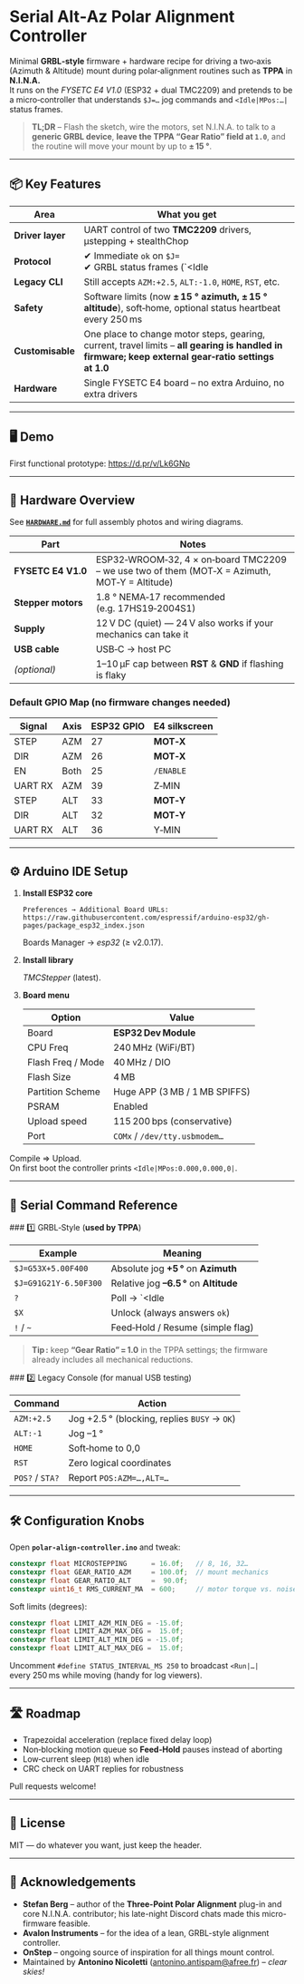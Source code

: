 # Serial Alt‑Az Polar Alignment Controller

Minimal **GRBL‑style** firmware + hardware recipe for driving a two‑axis (Azimuth & Altitude) mount during polar‑alignment routines such as **TPPA** in **N.I.N.A.**  
It runs on the *FYSETC E4 V1.0* (ESP32 + dual TMC2209) and pretends to be a micro‑controller that understands `$J=…` jog commands and `<Idle|MPos:…|` status frames.

> **TL;DR** – Flash the sketch, wire the motors, set N.I.N.A. to talk to a **generic GRBL device**, **leave the TPPA “Gear Ratio” field at `1.0`**, and the routine will move your mount by up to **± 15 °**.

---

## 📦 Key Features

| Area            | What you get                                                                   |
|-----------------|--------------------------------------------------------------------------------|
| **Driver layer**| UART control of two **TMC2209** drivers, µstepping + stealthChop               |
| **Protocol**    | ✔ Immediate `ok` on `$J=`<br>✔ GRBL status frames (`<Idle|…|` / `<Run|…|`)<br>✔ Feed‑Hold `!` / Cycle‑Start `~` stubs |
| **Legacy CLI**  | Still accepts `AZM:+2.5`, `ALT:-1.0`, `HOME`, `RST`, etc.                      |
| **Safety**      | Software limits (now **± 15 ° azimuth, ± 15 ° altitude**), soft‑home, optional status heartbeat every 250 ms |
| **Customisable**| One place to change motor steps, gearing, current, travel limits – **all gearing is handled in firmware; keep external gear‑ratio settings at 1.0** |
| **Hardware**    | Single FYSETC E4 board – no extra Arduino, no extra drivers                    |

---

## 🖥️ Demo

First functional prototype: <https://d.pr/v/Lk6GNp>

---

## 🔩 Hardware Overview

See **[`HARDWARE.md`](./HARDWARE.md)** for full assembly photos and wiring diagrams.

| Part | Notes |
|------|-------|
| **FYSETC E4 V1.0** | ESP32‑WROOM‑32, 4 × on‑board TMC2209 – we use two of them (MOT‑X = Azimuth, MOT‑Y = Altitude) |
| **Stepper motors** | 1.8 ° NEMA‑17 recommended (e.g. 17HS19‑2004S1) |
| **Supply**         | 12 V DC (quiet) — 24 V also works if your mechanics can take it |
| **USB cable**      | USB‑C → host PC |
| *(optional)*       | 1–10 µF cap between **RST** & **GND** if flashing is flaky |

### Default GPIO Map (no firmware changes needed)

| Signal   | Axis | ESP32 GPIO | E4 silkscreen |
|----------|------|-----------|---------------|
| STEP     | AZM  | 27        | **MOT‑X** |
| DIR      | AZM  | 26        | **MOT‑X** |
| EN       | Both | 25        | `/ENABLE` |
| UART RX  | AZM  | 39        | Z‑MIN |
| STEP     | ALT  | 33        | **MOT‑Y** |
| DIR      | ALT  | 32        | **MOT‑Y** |
| UART RX  | ALT  | 36        | Y‑MIN |

---

## ⚙️ Arduino IDE Setup

1. **Install ESP32 core**

   ```text
   Preferences → Additional Board URLs:
   https://raw.githubusercontent.com/espressif/arduino-esp32/gh-pages/package_esp32_index.json
   ```

   Boards Manager → *esp32* (≥ v2.0.17).

2. **Install library**

   *TMCStepper* (latest).

3. **Board menu**

   | Option             | Value |
   |--------------------|-------|
   | Board              | **ESP32 Dev Module** |
   | CPU Freq           | 240 MHz (WiFi/BT) |
   | Flash Freq / Mode  | 40 MHz / DIO |
   | Flash Size         | 4 MB |
   | Partition Scheme   | Huge APP (3 MB / 1 MB SPIFFS) |
   | PSRAM              | Enabled |
   | Upload speed       | 115 200 bps (conservative) |
   | Port               | `COMx` / `/dev/tty.usbmodem…` |

Compile ⇒ Upload.  
On first boot the controller prints `<Idle|MPos:0.000,0.000,0|`.

---

## 🧪 Serial Command Reference

### 1️⃣ GRBL‑Style (**used by TPPA**)

| Example                  | Meaning |
|--------------------------|---------|
| `$J=G53X+5.00F400`       | Absolute jog **+5 °** on **Azimuth** |
| `$J=G91G21Y-6.50F300`    | Relative jog **–6.5 °** on **Altitude** |
| `?`                      | Poll → `<Idle|MPos:…|>` |
| `$X`                     | Unlock (always answers `ok`) |
| `!` / `~`                | Feed‑Hold / Resume (simple flag) |

> **Tip :** keep **“Gear Ratio” = 1.0** in the TPPA settings; the firmware already includes all mechanical reductions.

### 2️⃣ Legacy Console (for manual USB testing)

| Command      | Action |
|--------------|--------|
| `AZM:+2.5`   | Jog +2.5 ° (blocking, replies `BUSY` → `OK`) |
| `ALT:-1`     | Jog –1 ° |
| `HOME`       | Soft‑home to 0,0 |
| `RST`        | Zero logical coordinates |
| `POS?` / `STA?` | Report `POS:AZM=…,ALT=…` |

---

## 🛠️ Configuration Knobs

Open **`polar-align-controller.ino`** and tweak:

```cpp
constexpr float MICROSTEPPING      = 16.0f;   // 8, 16, 32…
constexpr float GEAR_RATIO_AZM     = 100.0f;  // mount mechanics
constexpr float GEAR_RATIO_ALT     =  90.0f;
constexpr uint16_t RMS_CURRENT_MA  = 600;     // motor torque vs. noise
```

Soft limits (degrees):

```cpp
constexpr float LIMIT_AZM_MIN_DEG = -15.0f;
constexpr float LIMIT_AZM_MAX_DEG =  15.0f;
constexpr float LIMIT_ALT_MIN_DEG = -15.0f;
constexpr float LIMIT_ALT_MAX_DEG =  15.0f;
```

Uncomment `#define STATUS_INTERVAL_MS 250` to broadcast `<Run|…|` every 250 ms while moving (handy for log viewers).

---

## 🛣 Roadmap

* Trapezoidal acceleration (replace fixed delay loop)  
* Non‑blocking motion queue so **Feed‑Hold** pauses instead of aborting  
* Low‑current sleep (`M18`) when idle  
* CRC check on UART replies for robustness  

Pull requests welcome!

---

## 📄 License

MIT — do whatever you want, just keep the header.

---


## 🙏 Acknowledgements

* **Stefan Berg** – author of the **Three-Point Polar Alignment** plug-in and core N.I.N.A. contributor; his late-night Discord chats made this micro-firmware feasible.  
* **Avalon Instruments** – for the idea of a lean, GRBL-style alignment controller.  
* **OnStep** – ongoing source of inspiration for all things mount control.  
* Maintained by **Antonino Nicoletti** ([antonino.antispam@afree.fr](https://github.com/Totoleheros/tppa-alignment-protocol)) – *clear skies!*
